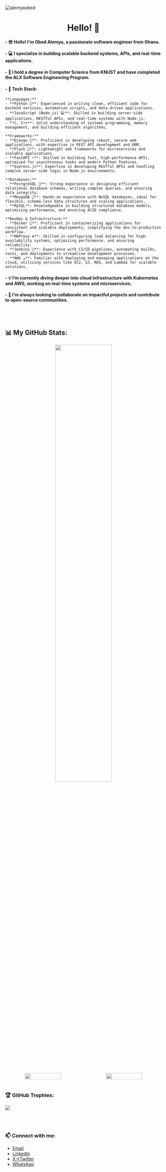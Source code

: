 <p align="left"> <img src="https://komarev.com/ghpvc/?username=alemyaobed&label=Profile%20views&color=0e75b6&style=flat" alt="alemyaobed" /> </p>

<div align="center">
<h1>  Hello! 👋 </h1>
</div>


#### - 😎 Hello! I'm Obed Alemya, a passionate software engineer from Ghana.
#### - 💻 I specialize in building scalable backend systems, APIs, and real-time applications.
#### - 🏫 I hold a degree in Computer Science from KNUST and have completed the ALX Software Engineering Program.
#### - 🚀 Tech Stack:

    **Languages:**
    - **Python 🐍**: Experienced in writing clean, efficient code for backend services, automation scripts, and data-driven applications.
    - **JavaScript (Node.js) 💻**: Skilled in building server-side applications, RESTful APIs, and real-time systems with Node.js.
    - **C, C++**: Solid understanding of systems programming, memory management, and building efficient algorithms.
    
    **Frameworks:**
    - **Django 🦄**: Proficient in developing robust, secure web applications, with expertise in REST API development and ORM.
    - **Flask 🧪**: Lightweight web frameworks for microservices and scalable applications.
    - **FastAPI ⚡**: Skilled in building fast, high-performance APIs, optimized for asynchronous tasks and modern Python features.
    - **Express.js**: Expertise in developing RESTful APIs and handling complex server-side logic in Node.js environments.
    
    **Databases:**
    - **PostgreSQL 🐘**: Strong experience in designing efficient relational database schemas, writing complex queries, and ensuring data integrity.
    - **MongoDB 🍃**: Hands-on experience with NoSQL databases, ideal for flexible, schema-less data structures and scaling applications.
    - **MySQL**: Knowledgeable in building structured database models, optimizing performance, and ensuring ACID compliance.
    
    **DevOps & Infrastructure:**
    - **Docker 🐳**: Proficient in containerizing applications for consistent and scalable deployments, simplifying the dev-to-production workflow.
    - **HAProxy ⚙️**: Skilled in configuring load balancing for high-availability systems, optimizing performance, and ensuring reliability.
    - **Jenkins 🚀**: Experience with CI/CD pipelines, automating builds, tests, and deployments to streamline development processes.
    - **AWS ☁️**: Familiar with deploying and managing applications on the cloud, utilizing services like EC2, S3, RDS, and Lambda for scalable solutions.

#### - 💡 I’m currently diving deeper into cloud infrastructure with Kubernetes and AWS, working on real-time systems and microservices.
#### - 💞️ I’m always looking to collaborate on impactful projects and contribute to open-source communities.

<br>
<br>

## 📊 My GitHub Stats:

<div align="center">
    <img src="https://github-readme-stats.vercel.app/api/top-langs/?username=alemyaobed&theme=highcontrast&show_border=false&include_all_commits=true&count_private=true&layout=compact" width="60%" >
  
</div>

<div align="center" style="display: flex; justify-content: space-between;">
    <img src="https://github-readme-stats.vercel.app/api?username=alemyaobed&theme=highcontrast&show_border=false&include_all_commits=true&count_private=true" width="48%" >
    <img src="https://github-readme-streak-stats.herokuapp.com/?user=alemyaobed&theme=highcontrast&show_border=false" width="48%">  
</div>

<br>

### 🏆 GitHub Trophies:
![](https://github-profile-trophy.vercel.app/?username=alemyaobed&theme=radical&no-frame=false&no-bg=false&margin-w=4)

<br>
<br>

### 📫 Connect with me:
- <a href="mailto:alemyaobed@gmail.com">Email</a>
- [LinkedIn](https://www.linkedin.com/in/alemyaobed/)
- [X->Twitter](https://x.com/lemyjay_)
- [WhatsApp](https://wa.me/+233531376875)





